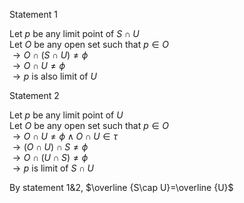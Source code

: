 Statement 1

Let $p$ be any limit point of $S\cap U$  
Let $O$ be any open set such that $p \in O$  
$\rightarrow O\cap \left( S\cap U\right) \neq \phi$  
$\rightarrow O\cap U\neq \phi$  
$\rightarrow p$ is also limit of $U$

Statement 2

Let $p$ be any limit point of $U$  
Let $O$ be any open set such that $p \in O$  
$\rightarrow O\cap U\neq \phi \wedge O\cap U\in \tau$  
$\rightarrow \left( O\cap U\right) \cap S\neq \phi$  
$\rightarrow O\cap \left( U\cap S\right) \neq \phi$  
$\rightarrow p$ is limit of $S\cap U$

By statement 1&2, $\overline {S\cap U}=\overline {U}$
